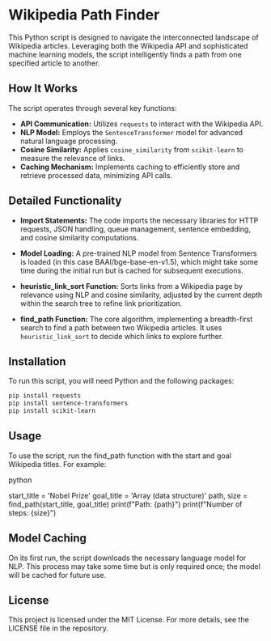 # Wikipedia Path Finder

This Python script is designed to navigate the interconnected landscape of Wikipedia articles. Leveraging both the Wikipedia API and sophisticated machine learning models, the script intelligently finds a path from one specified article to another. 

## How It Works

The script operates through several key functions:

- **API Communication:** Utilizes `requests` to interact with the Wikipedia API.
- **NLP Model:** Employs the `SentenceTransformer` model for advanced natural language processing.
- **Cosine Similarity:** Applies `cosine_similarity` from `scikit-learn` to measure the relevance of links.
- **Caching Mechanism:** Implements caching to efficiently store and retrieve processed data, minimizing API calls.

## Detailed Functionality

- **Import Statements:** The code imports the necessary libraries for HTTP requests, JSON handling, queue management, sentence embedding, and cosine similarity computations.

- **Model Loading:** A pre-trained NLP model from Sentence Transformers is loaded (in this case BAAI/bge-base-en-v1.5), which might take some time during the initial run but is cached for subsequent executions.

- **heuristic_link_sort Function:** Sorts links from a Wikipedia page by relevance using NLP and cosine similarity, adjusted by the current depth within the search tree to refine link prioritization.

- **find_path Function:** The core algorithm, implementing a breadth-first search to find a path between two Wikipedia articles. It uses `heuristic_link_sort` to decide which links to explore further.

## Installation

To run this script, you will need Python and the following packages:

```bash
pip install requests
pip install sentence-transformers
pip install scikit-learn
```

## Usage

To use the script, run the find_path function with the start and goal Wikipedia titles. For example:

python

start_title = 'Nobel Prize'
goal_title = 'Array (data structure)'
path, size = find_path(start_title, goal_title)
print(f"Path: {path}")
print(f"Number of steps: {size}")

## Model Caching

On its first run, the script downloads the necessary language model for NLP. This process may take some time but is only required once; the model will be cached for future use.


## License

This project is licensed under the MIT License. For more details, see the LICENSE file in the repository.
